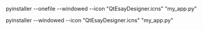pyinstaller --onefile --windowed --icon "QtEsayDesigner.icns" "my_app.py"


pyinstaller --windowed --icon "QtEsayDesigner.icns" "my_app.py"
